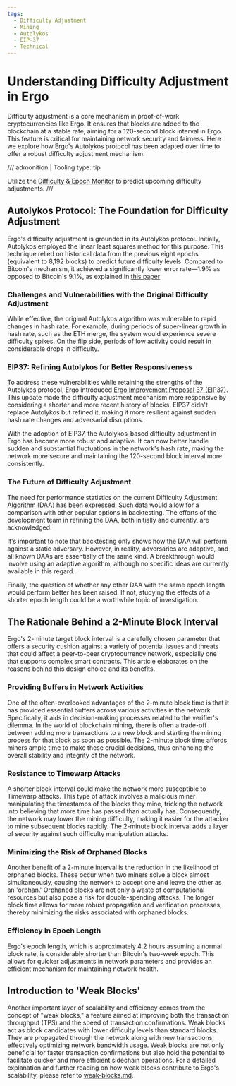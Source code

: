 ```yaml
---
tags:
  - Difficulty Adjustment
  - Mining
  - Autolykos
  - EIP-37
  - Technical
---
```


# Understanding Difficulty Adjustment in Ergo

Difficulty adjustment is a core mechanism in proof-of-work cryptocurrencies like Ergo. It ensures that blocks are added to the blockchain at a stable rate, aiming for a 120-second block interval in Ergo. This feature is critical for maintaining network security and fairness. Here we explore how Ergo's Autolykos protocol has been adapted over time to offer a robust difficulty adjustment mechanism.

/// admonition | Tooling
    type: tip

Utilize the [Difficulty & Epoch Monitor](https://cds.oette.info/ergo_diff.htm) to predict upcoming difficulty adjustments.
///

## Autolykos Protocol: The Foundation for Difficulty Adjustment

Ergo's difficulty adjustment is grounded in its Autolykos protocol. Initially, Autolykos employed the linear least squares method for this purpose. This technique relied on historical data from the previous eight epochs (equivalent to 8,192 blocks) to predict future difficulty levels. Compared to Bitcoin's mechanism, it achieved a significantly lower error rate—1.9% as opposed to Bitcoin's 9.1%, as explained in [this paper](https://eprint.iacr.org/2017/731.pdf)

### Challenges and Vulnerabilities with the Original Difficulty Adjustment

While effective, the original Autolykos algorithm was vulnerable to rapid changes in hash rate. For example, during periods of super-linear growth in hash rate, such as the ETH merge, the system would experience severe difficulty spikes. On the flip side, periods of low activity could result in considerable drops in difficulty.

### EIP37: Refining Autolykos for Better Responsiveness

To address these vulnerabilities while retaining the strengths of the Autolykos protocol, Ergo introduced [Ergo Improvement Proposal 37 (EIP37)](eip37.md). This update made the difficulty adjustment mechanism more responsive by considering a shorter and more recent history of blocks. EIP37 didn't replace Autolykos but refined it, making it more resilient against sudden hash rate changes and adversarial disruptions.

With the adoption of EIP37, the Autolykos-based difficulty adjustment in Ergo has become more robust and adaptive. It can now better handle sudden and substantial fluctuations in the network's hash rate, making the network more secure and maintaining the 120-second block interval more consistently.

### The Future of Difficulty Adjustment

The need for performance statistics on the current Difficulty Adjustment Algorithm (DAA) has been expressed. Such data would allow for a comparison with other popular options in backtesting. The efforts of the development team in refining the DAA, both initially and currently, are acknowledged.

It's important to note that backtesting only shows how the DAA will perform against a static adversary. However, in reality, adversaries are adaptive, and all known DAAs are essentially of the same kind. A breakthrough would involve using an adaptive algorithm, although no specific ideas are currently available in this regard.

Finally, the question of whether any other DAA with the same epoch length would perform better has been raised. If not, studying the effects of a shorter epoch length could be a worthwhile topic of investigation.

## The Rationale Behind a 2-Minute Block Interval

Ergo's 2-minute target block interval is a carefully chosen parameter that offers a security cushion against a variety of potential issues and threats that could affect a peer-to-peer cryptocurrency network, especially one that supports complex smart contracts. This article elaborates on the reasons behind this design choice and its benefits.

### Providing Buffers in Network Activities

One of the often-overlooked advantages of the 2-minute block time is that it has provided essential buffers across various activities in the network. Specifically, it aids in decision-making processes related to the verifier's dilemma. In the world of blockchain mining, there is often a trade-off between adding more transactions to a new block and starting the mining process for that block as soon as possible. The 2-minute block time affords miners ample time to make these crucial decisions, thus enhancing the overall stability and integrity of the network.

### Resistance to Timewarp Attacks

A shorter block interval could make the network more susceptible to Timewarp attacks. This type of attack involves a malicious miner manipulating the timestamps of the blocks they mine, tricking the network into believing that more time has passed than actually has. Consequently, the network may lower the mining difficulty, making it easier for the attacker to mine subsequent blocks rapidly. The 2-minute block interval adds a layer of security against such difficulty manipulation attacks.

### Minimizing the Risk of Orphaned Blocks

Another benefit of a 2-minute interval is the reduction in the likelihood of orphaned blocks. These occur when two miners solve a block almost simultaneously, causing the network to accept one and leave the other as an 'orphan.' Orphaned blocks are not only a waste of computational resources but also pose a risk for double-spending attacks. The longer block time allows for more robust propagation and verification processes, thereby minimizing the risks associated with orphaned blocks.

### Efficiency in Epoch Length

Ergo's epoch length, which is approximately 4.2 hours assuming a normal block rate, is considerably shorter than Bitcoin's two-week epoch. This allows for quicker adjustments in network parameters and provides an efficient mechanism for maintaining network health.

## Introduction to 'Weak Blocks'

Another important layer of scalability and efficiency comes from the concept of "weak blocks," a feature aimed at improving both the transaction throughput (TPS) and the speed of transaction confirmations. Weak blocks act as block candidates with lower difficulty levels than standard blocks. They are propagated through the network along with new transactions, effectively optimizing network bandwidth usage. Weak blocks are not only beneficial for faster transaction confirmations but also hold the potential to facilitate quicker and more efficient sidechain operations. For a detailed explanation and further reading on how weak blocks contribute to Ergo's scalability, please refer to [weak-blocks.md](weak-blocks.md).
